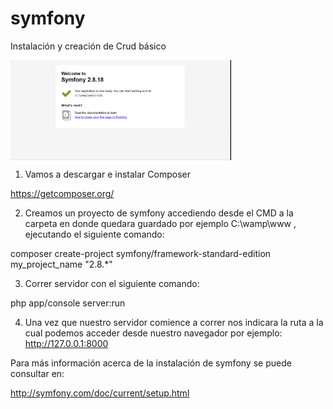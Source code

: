 # symfony

Instalación y creación de Crud básico

<img src="https://raw.githubusercontent.com/andresd55/symfony/master/Resources/doc/index.png" alt="ManuelTranslation Backend" title="ManuelTranslation" width="70%" align="middle" />

1. Vamos a descargar e instalar Composer 

https://getcomposer.org/

2. Creamos un proyecto de symfony accediendo desde el CMD a la carpeta en donde quedara guardado por ejemplo C:\wamp\www , ejecutando el siguiente comando:

composer create-project symfony/framework-standard-edition my_project_name "2.8.*"

3. Correr servidor con el siguiente comando:

php app/console server:run

4. Una vez que nuestro servidor comience a correr nos indicara la ruta a la cual podemos acceder desde nuestro navegador por ejemplo: http://127.0.0.1:8000


Para más información acerca de la instalación de symfony se puede consultar en:

http://symfony.com/doc/current/setup.html
